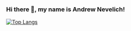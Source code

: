 ### Hi there 👋, my name is Andrew Nevelich!

[![Top Langs](https://github-readme-stats.vercel.app/api/top-langs/?username=Giroskop&layout=compact)](https://github.com/Giroskop/github-readme-stats)


<!--
**Giroskop/Giroskop** is a ✨ _special_ ✨ repository because its `README.md` (this file) appears on your GitHub profile.

Here are some ideas to get you started:

- 🔭 I’m currently working on ...
- 🌱 I’m currently learning ...
- 👯 I’m looking to collaborate on ...
- 🤔 I’m looking for help with ...
- 💬 Ask me about ...
- 📫 How to reach me: ...
- 😄 Pronouns: ...
- ⚡ Fun fact: ...
-->
